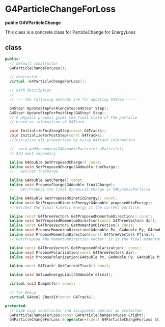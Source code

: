 <!-- G4ParticleChangeForLoss.md --- 
;; 
;; Description: 
;; Author: Hongyi Wu(吴鸿毅)
;; Email: wuhongyi@qq.com 
;; Created: 六 7月 14 11:57:30 2018 (+0800)
;; Last-Updated: 六 7月 14 11:58:39 2018 (+0800)
;;           By: Hongyi Wu(吴鸿毅)
;;     Update #: 1
;; URL: http://wuhongyi.cn -->

# G4ParticleChangeForLoss

**public G4VParticleChange**

This class is a concrete class for ParticleChange for EnergyLoss

## class


```cpp
public:
  // default constructor
  G4ParticleChangeForLoss();

  // destructor
  virtual ~G4ParticleChangeForLoss();

  // with description
  // ----------------------------------------------------
  // --- the following methods are for updating G4Step -----

  G4Step* UpdateStepForAlongStep(G4Step* Step);
  G4Step* UpdateStepForPostStep(G4Step* Step);
  // A physics process gives the final state of the particle
  // based on information of G4Track

  void InitializeForAlongStep(const G4Track&);
  void InitializeForPostStep(const G4Track&);
  //Initialize all propoerties by using G4Track information

  //  void AddSecondary(G4DynamicParticle* aParticle);
  // Add next secondary

  inline G4double GetProposedCharge() const;
  inline void SetProposedCharge(G4double theCharge);
  //   Get/Set theCharge

  inline G4double GetCharge() const;
  inline void ProposeCharge(G4double finalCharge);
  //   Get/Propose the final dynamical Charge in G4DynamicParticle

  inline G4double GetProposedKineticEnergy() const;
  inline void SetProposedKineticEnergy(G4double proposedKinEnergy);
  // Get/Set the final kinetic energy of the current particle.

  inline const G4ThreeVector& GetProposedMomentumDirection() const;
  inline void SetProposedMomentumDirection(const G4ThreeVector& dir);
  inline const G4ThreeVector& GetMomentumDirection() const;
  inline void ProposeMomentumDirection(G4double Px, G4double Py, G4double Pz);
  inline void ProposeMomentumDirection(const G4ThreeVector& Pfinal);
  // Get/Propose the MomentumDirection vector: it is the final momentum direction.

  inline const G4ThreeVector& GetProposedPolarization() const;
  inline void ProposePolarization(const G4ThreeVector& dir);
  inline void ProposePolarization(G4double Px, G4double Py, G4double Pz);

  inline const G4Track* GetCurrentTrack() const;

  inline void SetLowEnergyLimit(G4double elimit);

  virtual void DumpInfo() const;

  // for Debug
  virtual G4bool CheckIt(const G4Track&);

protected:
  // hide copy constructor and assignment operaor as protected
  G4ParticleChangeForLoss(const G4ParticleChangeForLoss &right);
  G4ParticleChangeForLoss & operator=(const G4ParticleChangeForLoss &right);
```

<!-- G4ParticleChangeForLoss.md ends here -->
